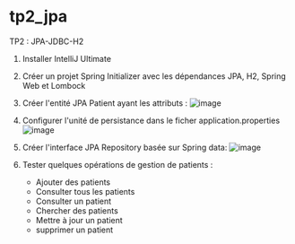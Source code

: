# tp2_jpa
TP2 : JPA-JDBC-H2
1. Installer IntelliJ Ultimate
2. Créer un projet Spring Initializer avec les dépendances JPA, H2, Spring Web et Lombock

   
3. Créer l'entité JPA Patient ayant les attributs :
![image](https://github.com/user-attachments/assets/80825dfe-f104-4a2b-9158-06005b6c0071)

4. Configurer l'unité de persistance dans le ficher application.properties
![image](https://github.com/user-attachments/assets/85cadeee-34a1-4857-a302-6134caf2d484)

5. Créer l'interface JPA Repository basée sur Spring data:
![image](https://github.com/user-attachments/assets/8e66e450-81fe-4ff5-8bf1-1d28778ed903)
6. Tester quelques opérations de gestion de patients :
    - Ajouter des patients
    - Consulter tous les patients
    - Consulter un patient
    - Chercher des patients
    - Mettre à jour un patient 
    - supprimer un patient
